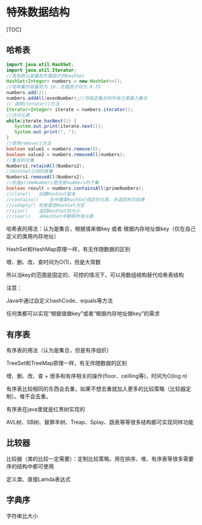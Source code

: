 # 特殊数据结构

[TOC]



## 哈希表

```java
import java.util.HashSet;
import java.util.Iterator;
//具有默认容量和负载因子的HashSet
HashSet<Integer> numbers = new HashSet<>();
//哈希集的容量将为 16，负载因子将为 0.75
numbers.add(2);
numbers.addAll(evenNumber);//将指定集合的所有元素插入集合
// 调用iterator()方法
Iterator<Integer> iterate = numbers.iterator();
//访问元素
while(iterate.hasNext()) {
   System.out.print(iterate.next());
   System.out.print(", ");
}
//使用remove()方法
boolean value1 = numbers.remove(5);
boolean value2 = numbers.removeAll(numbers);
//集合的交集
Numbers1.retainAll(Numbers2);
//HashSet之间的差集
Numbers1.removeAll(Numbers2);
//检查primeNumbers是否是numbers的子集
boolean result = numbers.containsAll(primeNumbers);
//clone()	创建HashSet副本
//contains()	在中搜索HashSet指定的元素，并返回布尔结果
//isEmpty()	检查是否HashSet为空
//size()	返回HashSet的大小
//clear()	从HashSet中删除所有元素
```



哈希表的用法：认为是集合，根据值来做key 或者 根据内存地址做key（仅在自己定义的类用内存地址）

HashSet和HashMap原理一样，有无伴随数据的区别

增、删、改、查时间为O(1)，但是大常数

所以当key的范围是固定的、可控的情况下，可以用数组结构替代哈希表结构

注意：

Java中通过自定义hashCode、equals等方法

任何类都可以实现“根据值做key”或者“根据内存地址做key”的需求

## 有序表

有序表的用法（认为是集合，但是有序组织）

TreeSet和TreeMap原理一样，有无伴随数据的区别

增、删、改、查 + 很多和有序相关的操作(floor、ceilling等)，时间为O(log n)

有序表比较相同的东西会去重，如果不想去重就加入更多的比较策略（比较器定制）。堆不会去重。

有序表在java里就是红黑树实现的

AVL树、SB树、替罪羊树、Treap、Splay、跳表等等很多结构都可实现同样功能

## 比较器

比较器（类的比较一定需要）：定制比较策略。用在排序、堆、有序表等很多需要序的结构中都可使用

定义类、直接Lamda表达式

## 字典序

字符串比大小
